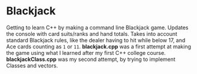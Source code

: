 # Blackjack
Getting to learn C++ by making a command line Blackjack game. Updates the console with card suits/ranks and hand totals. Takes into 
account standard Blackjack rules, like the dealer having to hit while below 17, and Ace cards counting as `1` or `11`. 
**blackjack.cpp** was a first attempt at making the game using what I learned after my first C++ college course. 
**blackjackClass.cpp** was my second attempt, by trying to implement Classes and vectors.
